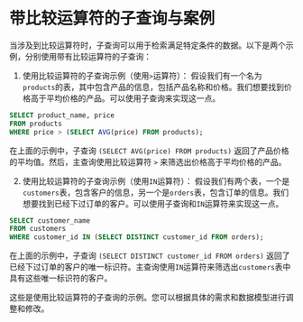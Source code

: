 # 带比较运算符的子查询与案例

当涉及到比较运算符时，子查询可以用于检索满足特定条件的数据。以下是两个示例，分别使用带有比较运算符的子查询：

1. 使用比较运算符的子查询示例（使用`>`运算符）： 假设我们有一个名为`products`的表，其中包含产品的信息，包括产品名称和价格。我们想要找到价格高于平均价格的产品。可以使用子查询来实现这一点。

```sql
SELECT product_name, price
FROM products
WHERE price > (SELECT AVG(price) FROM products);
```

在上面的示例中，子查询 `(SELECT AVG(price) FROM products)` 返回了产品价格的平均值。然后，主查询使用比较运算符 `>` 来筛选出价格高于平均价格的产品。

2. 使用比较运算符的子查询示例（使用`IN`运算符）： 假设我们有两个表，一个是`customers`表，包含客户的信息，另一个是`orders`表，包含订单的信息。我们想要找到已经下过订单的客户。可以使用子查询和`IN`运算符来实现这一点。

```sql
SELECT customer_name
FROM customers
WHERE customer_id IN (SELECT DISTINCT customer_id FROM orders);
```

在上面的示例中，子查询 `(SELECT DISTINCT customer_id FROM orders)` 返回了已经下过订单的客户的唯一标识符。主查询使用`IN`运算符来筛选出`customers`表中具有这些唯一标识符的客户。

这些是使用比较运算符的子查询的示例。您可以根据具体的需求和数据模型进行调整和修改。

